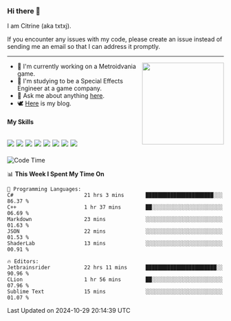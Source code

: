 ### Hi there 👋

I am Citrine (aka txtxj).

If you encounter any issues with my code, please create an issue instead of sending me an email so that I can address it promptly.

---

<img align="right" height="190" src="http://github-profile-summary-cards.vercel.app/api/cards/stats?username=txtxj&theme=vue">

- 🌱 I'm currently working on a Metroidvania game.
- 📖 I'm studying to be a Special Effects Engineer at a game company.
- 💬 Ask me about anything [here](https://github.com/txtxj/txtxj/issues).
- 🕊️ [Here](https://txtxj.top) is my blog.

#### My Skills

![](https://img.shields.io/badge/Unity-000000?logo=unity&logoColor=fff)
![](https://img.shields.io/badge/C%23-239120?logo=csharp&logoColor=fff)
![](https://img.shields.io/badge/Python-3e74a2?logo=python&logoColor=fff)
![](https://img.shields.io/badge/C++-65318e?logo=cplusplus&logoColor=fff)
![](https://img.shields.io/badge/C-5654a2?logo=c&logoColor=fff)
![](https://img.shields.io/badge/Vue-4FC08D?logo=vuedotjs&logoColor=fff)
![](https://img.shields.io/badge/Blender-f5792a?logo=blender&logoColor=fff)
![](https://img.shields.io/badge/MS%20SQL-cc2927?logo=microsoftsqlserver&logoColor=fff)
---

<!--START_SECTION:waka-->
![Code Time](http://img.shields.io/badge/Code%20Time-2%2C173%20hrs%2044%20mins-blue)

📊 **This Week I Spent My Time On** 

```text
💬 Programming Languages: 
C#                       21 hrs 3 mins       ██████████████████████░░░   86.37 % 
C++                      1 hr 37 mins        ██░░░░░░░░░░░░░░░░░░░░░░░   06.69 % 
Markdown                 23 mins             ░░░░░░░░░░░░░░░░░░░░░░░░░   01.63 % 
JSON                     22 mins             ░░░░░░░░░░░░░░░░░░░░░░░░░   01.53 % 
ShaderLab                13 mins             ░░░░░░░░░░░░░░░░░░░░░░░░░   00.91 % 

🔥 Editors: 
Jetbrainsrider           22 hrs 11 mins      ███████████████████████░░   90.96 % 
CLion                    1 hr 56 mins        ██░░░░░░░░░░░░░░░░░░░░░░░   07.96 % 
Sublime Text             15 mins             ░░░░░░░░░░░░░░░░░░░░░░░░░   01.07 % 
```


 Last Updated on 2024-10-29 20:14:39 UTC
<!--END_SECTION:waka-->
